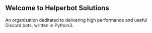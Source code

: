 ## Welcome to Helperbot Solutions

An organization deditated to delivering high performance and useful Discord bots, written in Python3.
